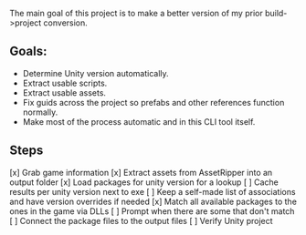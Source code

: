 The main goal of this project is to make a better version of my prior build->project conversion.

## Goals:
- Determine Unity version automatically.
- Extract usable scripts.
- Extract usable assets.
- Fix guids across the project so prefabs and other references function normally.
- Make most of the process automatic and in this CLI tool itself.

## Steps

[x] Grab game information
[x] Extract assets from AssetRipper into an output folder
[x] Load packages for unity version for a lookup
    [ ] Cache results per unity version next to exe
    [ ] Keep a self-made list of associations and have version overrides if needed
[x] Match all available packages to the ones in the game via DLLs
    [ ] Prompt when there are some that don't match
[ ] Connect the package files to the output files
[ ] Verify Unity project

